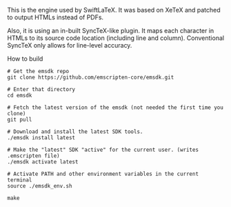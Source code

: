 This is the engine used by SwiftLaTeX. It was based on XeTeX and patched to output HTMLs instead of PDFs. 

Also, it is using an in-built SyncTeX-like plugin. It maps each character in HTMLs to its source code location (including line and column). 
Conventional SyncTeX only allows for line-level accuracy. 

How to build

```
# Get the emsdk repo
git clone https://github.com/emscripten-core/emsdk.git

# Enter that directory
cd emsdk

# Fetch the latest version of the emsdk (not needed the first time you clone)
git pull

# Download and install the latest SDK tools.
./emsdk install latest

# Make the "latest" SDK "active" for the current user. (writes .emscripten file)
./emsdk activate latest

# Activate PATH and other environment variables in the current terminal
source ./emsdk_env.sh

make
```
